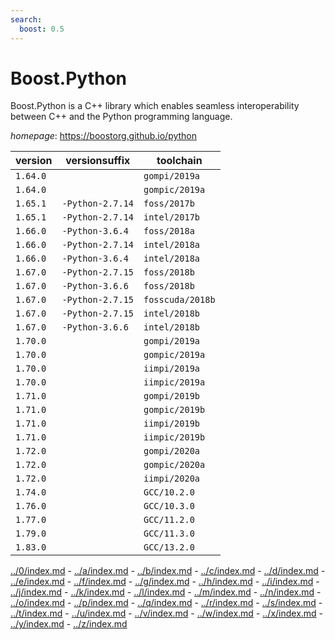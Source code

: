 ```yaml
---
search:
  boost: 0.5
---
```

# Boost.Python

Boost.Python is a C++ library which enables seamless interoperability between C++  and the Python programming language.

*homepage*: <https://boostorg.github.io/python>

version | versionsuffix | toolchain
--------|---------------|----------
``1.64.0`` |  | ``gompi/2019a``
``1.64.0`` |  | ``gompic/2019a``
``1.65.1`` | ``-Python-2.7.14`` | ``foss/2017b``
``1.65.1`` | ``-Python-2.7.14`` | ``intel/2017b``
``1.66.0`` | ``-Python-3.6.4`` | ``foss/2018a``
``1.66.0`` | ``-Python-2.7.14`` | ``intel/2018a``
``1.66.0`` | ``-Python-3.6.4`` | ``intel/2018a``
``1.67.0`` | ``-Python-2.7.15`` | ``foss/2018b``
``1.67.0`` | ``-Python-3.6.6`` | ``foss/2018b``
``1.67.0`` | ``-Python-2.7.15`` | ``fosscuda/2018b``
``1.67.0`` | ``-Python-2.7.15`` | ``intel/2018b``
``1.67.0`` | ``-Python-3.6.6`` | ``intel/2018b``
``1.70.0`` |  | ``gompi/2019a``
``1.70.0`` |  | ``gompic/2019a``
``1.70.0`` |  | ``iimpi/2019a``
``1.70.0`` |  | ``iimpic/2019a``
``1.71.0`` |  | ``gompi/2019b``
``1.71.0`` |  | ``gompic/2019b``
``1.71.0`` |  | ``iimpi/2019b``
``1.71.0`` |  | ``iimpic/2019b``
``1.72.0`` |  | ``gompi/2020a``
``1.72.0`` |  | ``gompic/2020a``
``1.72.0`` |  | ``iimpi/2020a``
``1.74.0`` |  | ``GCC/10.2.0``
``1.76.0`` |  | ``GCC/10.3.0``
``1.77.0`` |  | ``GCC/11.2.0``
``1.79.0`` |  | ``GCC/11.3.0``
``1.83.0`` |  | ``GCC/13.2.0``

[../0/index.md](0) - [../a/index.md](a) - [../b/index.md](b) - [../c/index.md](c) - [../d/index.md](d) - [../e/index.md](e) - [../f/index.md](f) - [../g/index.md](g) - [../h/index.md](h) - [../i/index.md](i) - [../j/index.md](j) - [../k/index.md](k) - [../l/index.md](l) - [../m/index.md](m) - [../n/index.md](n) - [../o/index.md](o) - [../p/index.md](p) - [../q/index.md](q) - [../r/index.md](r) - [../s/index.md](s) - [../t/index.md](t) - [../u/index.md](u) - [../v/index.md](v) - [../w/index.md](w) - [../x/index.md](x) - [../y/index.md](y) - [../z/index.md](z)


